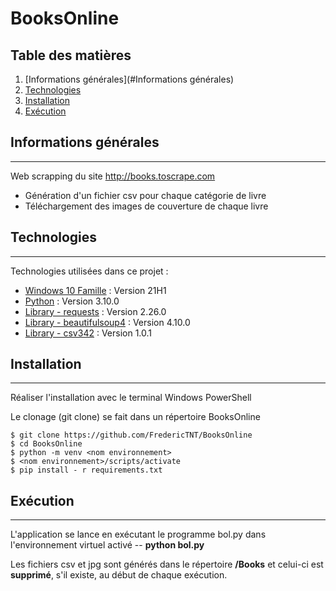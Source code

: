 # BooksOnline

## Table des matières
1. [Informations générales](#Informations générales)
2. [Technologies](#technologies)
3. [Installation](#installation)
4. [Exécution](#Exécution)
## Informations générales
***
Web scrapping du site http://books.toscrape.com
 + Génération d'un fichier csv pour chaque catégorie de livre
 + Téléchargement des images de couverture de chaque livre
## Technologies
***
Technologies utilisées dans ce projet :
* [Windows 10 Famille](https://docs.microsoft.com/fr-fr/windows/whats-new/whats-new-windows-10-version-21h1) : Version 21H1 
* [Python](https://docs.python.org/fr/3.10/) : Version 3.10.0
* [Library - requests](https://pypi.org/project/requests/2.26.0/) : Version 2.26.0
* [Library - beautifulsoup4](https://pypi.org/project/beautifulsoup4/4.10.0/) : Version 4.10.0
* [Library - csv342](https://pypi.org/project/csv342/1.0.1/) : Version 1.0.1
## Installation
***
Réaliser l'installation avec le terminal Windows PowerShell 

Le clonage (git clone) se fait dans un répertoire BooksOnline
```
$ git clone https://github.com/FredericTNT/BooksOnline
$ cd BooksOnline
$ python -m venv <nom environnement>
$ <nom environnement>/scripts/activate
$ pip install - r requirements.txt
```
## Exécution
***
L'application se lance en exécutant le programme bol.py dans l'environnement virtuel activé -- **python bol.py**

Les fichiers csv et jpg sont générés dans le répertoire **/Books** et celui-ci est **supprimé**, s'il existe, au début de chaque exécution.

<!---
## FAQs
***
A list of frequently asked questions
1. **This is a question in bold**
Answer of the first question with _italic words_. 
2. __Second question in bold__ 
To answer this question we use an unordered list:
* First point
* Second Point
* Third point
3. **Third question in bold**
Answer of the third question with *italic words*.
4. **Fourth question in bold**
| Headline 1 in the tablehead | Headline 2 in the tablehead | Headline 3 in the tablehead |
|:--------------|:-------------:|--------------:|
| text-align left | text-align center | text-align right |
-->